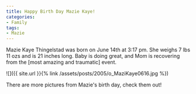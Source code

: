 ```yaml
---
title: Happy Birth Day Mazie Kaye!
categories:
- Family
tags:
- Mazie
---
```


Mazie Kaye Thingelstad was born on June 14th at 3:17 pm. She weighs 7 lbs 11 ozs and is 21 inches long. Baby is doing great, and Mom is recovering from the [most amazing and traumatic] event.

![]({{ site.url }}{% link /assets/posts/2005/o_MaziKaye0616.jpg %})

There are more pictures from Mazie's birth day, check them out!
